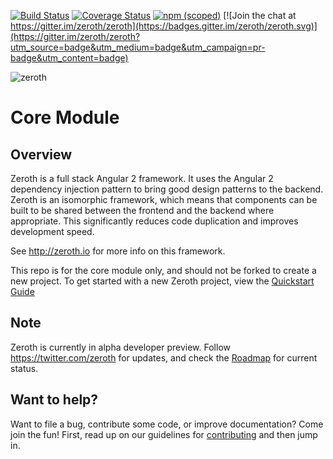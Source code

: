 [![Build Status](https://travis-ci.org/zeroth/zeroth.svg?branch=master)](https://travis-ci.org/zeroth/zeroth)
[![Coverage Status](https://coveralls.io/repos/github/zeroth/zeroth/badge.svg?branch=master)](https://coveralls.io/github/zeroth/zeroth?branch=master)
[![npm (scoped)](https://img.shields.io/npm/v/@zerothstack/core.svg?maxAge=2592000)](https://www.npmjs.com/package/@zerothstack/core)
[![Join the chat at https://gitter.im/zeroth/zeroth](https://badges.gitter.im/zeroth/zeroth.svg)](https://gitter.im/zeroth/zeroth?utm_source=badge&utm_medium=badge&utm_campaign=pr-badge&utm_content=badge)

![zeroth](https://rawgithub.com/zeroth/assets/master/fulllogo.svg)

# Core Module

## Overview
Zeroth is a full stack Angular 2 framework. It uses the Angular 2 dependency injection pattern to bring good design patterns
 to the backend. Zeroth is an isomorphic framework, which means that components can be built to be shared between the frontend
 and the backend where appropriate. This significantly reduces code duplication and improves development speed. 

See http://zeroth.io for more info on this framework.
 
This repo is for the core module only, and should not be forked to create a new project. To get started with a new Zeroth project,
view the [Quickstart Guide](http://zeroth.io/guide/quick-start/)

## Note
Zeroth is currently in alpha developer preview. Follow https://twitter.com/zeroth for updates, and check the [Roadmap](http://zeroth.io/#roadmap) for current status.

## Want to help?

Want to file a bug, contribute some code, or improve documentation? Come join the fun!
First, read up on our guidelines for [contributing][contributing] and then jump in.

[contributing]: http://github.com/angular/angular/blob/master/CONTRIBUTING.md
